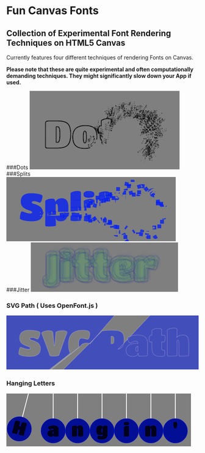 # Fun Canvas Fonts

## Collection of Experimental Font Rendering Techniques on HTML5 Canvas

Currently features four different techniques of rendering Fonts on Canvas.

**Please note that these are quite experimental and often computationally demanding techniques. They might significantly slow down your App if used.**

 ###Dots
![dotImg](https://github.com/Bewelge/funCanvasFonts/blob/master/Dots.png?raw=true)
 ###Splits
 ![splitImg](https://github.com/Bewelge/funCanvasFonts/blob/master/Splits.png?raw=true)
 ###Jitter
 ![jitterImg](https://github.com/Bewelge/funCanvasFonts/blob/master/jitter.png?raw=true)
 ### SVG Path ( Uses OpenFont.js )
 ![SVGImg](https://github.com/Bewelge/funCanvasFonts/blob/master/SvgPath.png?raw=true)
 ### Hanging Letters
![hangingImg](https://github.com/Bewelge/funCanvasFonts/blob/master/hangin.png?raw=true)
